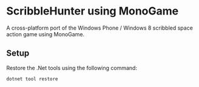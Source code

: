 # ScribbleHunter using MonoGame

A cross-platform port of the Windows Phone / Windows 8 scribbled space action game using MonoGame.

## Setup

Restore the .Net tools using the following command:

```
dotnet tool restore
```
